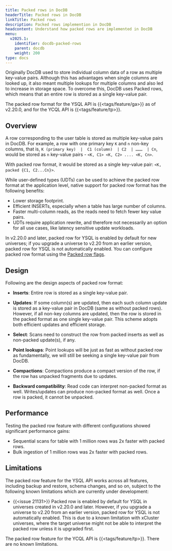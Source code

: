 ```yaml
---
title: Packed rows in DocDB
headerTitle: Packed rows in DocDB
linkTitle: Packed rows
description: Packed rows implemention in DocDB
headcontent: Understand how packed rows are implemented in DocDB
menu:
  v2025.1:
    identifier: docdb-packed-rows
    parent: docdb
    weight: 200
type: docs
---
```


Originally DocDB used to store individual column data of a row as multiple key-value pairs. Although this has advantages when single columns are looked up, it also meant multiple lookups for multiple columns and also led to increase in storage space. To overcome this, DocDB uses Packed rows, which means that an entire row is stored as a single key-value pair.

The packed row format for the YSQL API is {{<tags/feature/ga>}} as of v2.20.0, and for the YCQL API is {{<tags/feature/tp>}}.

## Overview

A row corresponding to the user table is stored as multiple key-value pairs in DocDB. For example, a row with one primary key `K` and `n` non-key columns, that is, `K (primary key)  |  C1 (column)  | C2  | ………  | Cn`, would be stored as `n` key-value pairs - `<K, C1> <K, C2> .... <K, Cn>`.

With packed row format, it would be stored as a single key-value pair: `<K, packed {C1, C2...Cn}>`.

While user-defined types (UDTs) can be used to achieve the packed row format at the application level, native support for packed row format has the following benefits:

* Lower storage footprint.
* Efficient INSERTs, especially when a table has large number of columns.
* Faster multi-column reads, as the reads need to fetch fewer key value pairs.
* UDTs require application rewrite, and therefore not necessarily an option for all use cases, like latency sensitive update workloads.

In v2.20.0 and later, packed row for YSQL is enabled by default for new universes; if you upgrade a universe to v2.20 from an earlier version, packed row for YSQL is not automatically enabled. You can configure packed row format using the [Packed row flags](../../../reference/configuration/yb-tserver/#packed-row-flags).

## Design

Following are the design aspects of packed row format:

* **Inserts**: Entire row is stored as a single key-value pair.

* **Updates**:  If some column(s) are updated, then each such column update is stored as a key-value pair in DocDB (same as without packed rows). However, if all non-key columns are updated, then the row is stored in the packed format as one single key-value pair. This scheme adopts both efficient updates and efficient storage.

* **Select**: Scans need to construct the row from packed inserts as well as non-packed update(s), if any.

* **Point lookups**: Point lookups will be just as fast as without packed row as fundamentally, we will still be seeking a single key-value pair from DocDB.

* **Compactions**: Compactions produce a compact version of the row, if the row has unpacked fragments due to updates.

* **Backward compatibility**: Read code can interpret non-packed format as well. Writes/updates can produce non-packed format as well. Once a row is packed, it cannot be unpacked.

## Performance

Testing the packed row feature with different configurations showed significant performance gains:

* Sequential scans for table with 1 million rows was 2x faster with packed rows.
* Bulk ingestion of 1 million rows was 2x faster with packed rows.

## Limitations

The packed row feature for the YSQL API works across all features, including backup and restore, schema changes, and so on, subject to the following known limitations which are currently under development:

* {{<issue 21131>}} Packed row is enabled by default for YSQL in universes created in v2.20.0 and later. However, if you upgrade a universe to v2.20 from an earlier version, packed row for YSQL is not automatically enabled. This is due to a known limitation with xCluster universes, where the target universe might not be able to interpret the packed row unless it is upgraded first.

The packed row feature for the YCQL API is {{<tags/feature/tp>}}. There are no known limitations.
